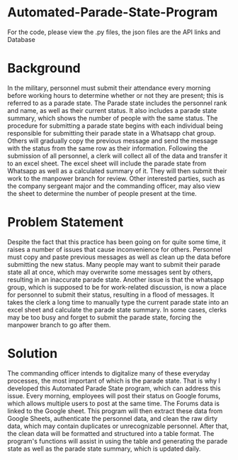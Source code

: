 # Automated-Parade-State-Program
For the code, please view the .py files, the json files are the API links and Database
# Background
In the military, personnel must submit their attendance every morning before working hours to determine whether or not they are present; this is referred to as a parade state. The Parade state includes the personnel rank and name, as well as their current status. It also includes a parade state summary, which shows the number of people with the same status. The procedure for submitting a parade state begins with each individual being responsible for submitting their parade state in a Whatsapp chat group. Others will gradually copy the previous message and send the message with the status from the same row as their information. Following the submission of all personnel, a clerk will collect all of the data and transfer it to an excel sheet. The excel sheet will include the parade state from Whatsapp as well as a calculated summary of it. They will then submit their work to the manpower branch for review. Other interested parties, such as the company sergeant major and the commanding officer, may also view the sheet to determine the number of people present at the time.
# Problem Statement
Despite the fact that this practice has been going on for quite some time, it raises a number of issues that cause inconvenience for others. Personnel must copy and paste previous messages as well as clean up the data before submitting the new status. Many people may want to submit their parade state all at once, which may overwrite some messages sent by others, resulting in an inaccurate parade state. Another issue is that the whatsapp group, which is supposed to be for work-related discussion, is now a place for personnel to submit their status, resulting in a flood of messages. It takes the clerk a long time to manually type the current parade state into an excel sheet and calculate the parade state summary. In some cases, clerks may be too busy and forget to submit the parade state, forcing the manpower branch to go after them.
# Solution
The commanding officer intends to digitalize many of these everyday processes, the most important of which is the parade state. That is why I developed this Automated Parade State program, which can address this issue. Every morning, employees will post their status on Google forums, which allows multiple users to post at the same time. The Forums data is linked to the Google sheet. This program will then extract these data from Google Sheets, authenticate the personnel data, and clean the raw dirty data, which may contain duplicates or unrecognizable personnel. After that, the clean data will be formatted and structured into a table format. The program's functions will assist in using the table and generating the parade state as well as the parade state summary, which is updated daily.

